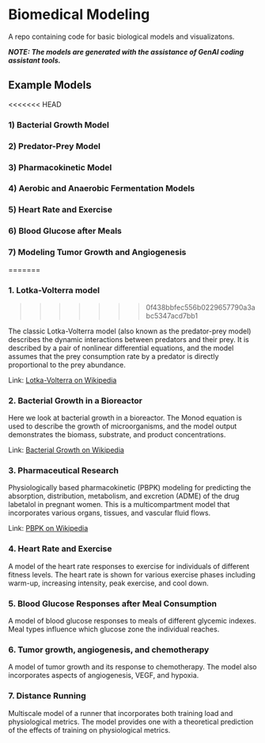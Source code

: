 # Biomedical Modeling

A repo containing code for basic biological models and visualizatons. 

***NOTE: The models are generated with the assistance of GenAI coding assistant tools.***

## Example Models

<<<<<<< HEAD
### 1) Bacterial Growth Model



### 2) Predator-Prey Model



### 3) Pharmacokinetic Model



### 4) Aerobic and Anaerobic Fermentation Models



### 5) Heart Rate and Exercise



### 6) Blood Glucose after Meals



### 7) Modeling Tumor Growth and Angiogenesis




=======
### 1. Lotka-Volterra model
>>>>>>> 0f438bbfec556b0229657790a3abc5347acd7bb1

The classic Lotka-Volterra model (also known as the predator-prey model) describes the dynamic interactions between predators and their prey. It is described by a pair of nonlinear differential equations, and the model assumes that the prey consumption rate by a predator is directly proportional to the prey abundance.

Link: [Lotka-Volterra on Wikipedia](https://en.wikipedia.org/wiki/Lotka-Volterra_equations)

### 2. Bacterial Growth in a Bioreactor

Here we look at bacterial growth in a bioreactor. The Monod equation is used to describe the growth of microorganisms, and the model output demonstrates the biomass, substrate, and product concentrations.

Link: [Bacterial Growth on Wikipedia](https://en.wikipedia.org/wiki/Monod_equation)

### 3. Pharmaceutical Research

Physiologically based pharmacokinetic (PBPK) modeling for predicting the absorption, distribution, metabolism, and excretion (ADME) of the drug labetalol in pregnant women. This is a multicompartment model that incorporates various organs, tissues, and vascular fluid flows. 

Link: [PBPK on Wikipedia](https://en.wikipedia.org/wiki/Physiologically_based_pharmacokinetic_modelling)

### 4.	Heart Rate and Exercise

A model of the heart rate responses to exercise for individuals of different fitness levels. The heart rate is shown for various exercise phases including warm-up, increasing intensity, peak exercise, and cool down. 

### 5. Blood Glucose Responses after Meal Consumption

A model of blood glucose responses to meals of different glycemic indexes. Meal types influence which glucose zone the individual reaches.

### 6. Tumor growth, angiogenesis, and chemotherapy

A model of tumor growth and its response to chemotherapy. The model also incorporates aspects of angiogenesis, VEGF, and hypoxia. 

### 7. Distance Running

Multiscale model of a runner that incorporates both training load and physiological metrics. The model provides one with a  theoretical prediction of the effects of training on physiological metrics.  
